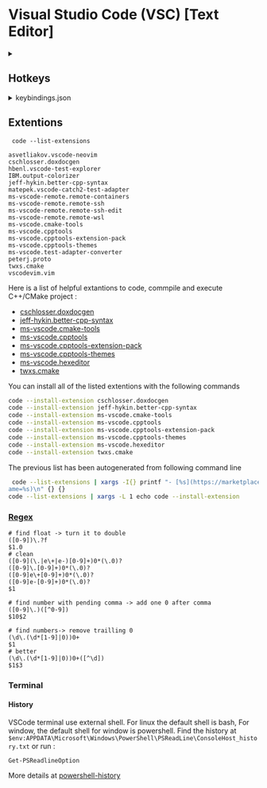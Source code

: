 
# Visual Studio Code (VSC) [Text Editor]

<details><summary>
  
Hotkeys
---
</summary>
  
|Keys|Command|Action|Details|
|-|-|-|-|
|Alt+Arrow|Left -> "workbench.action.navigateBack"||
|Ctrl+P||Find file|
|Ctrl+Shift+F||Find string in all projet|
|Ctrl+Shift+P||See all commands|
|Ctrl+k Ctrl+k||Key pressed to text|
|Ctrl+Alt+Arrow||Add cursor|
|Ctrl+d||add cursor to next matching pattern|
|Ctrl+/||Comment toggle selected lines|
|"||Surround selection with quote|
|Ctrl+Space||Snippets|
|Ctrl+Shift+\\ |editor.action.jumpToBracket| jump to closing brace|
|Ctrl+Shift+[||  Fold current region|
|Ctrl+Shift+]||Unfold current region|
|Ctrl+K Z|workbench.action.toggleZenMode|Zen Mode|to fix conflict with VIM `"vim.handleKeys": {"<C-k>": false},`
||
||workbench.action.openGlobalKeybindings|See all commands and shortcut bindings (in settings)|[vscode keybindings customization]
||workbench.action.openDefaultKeybindingsFile|See all commands and shortcut bindings (in JSON file)|
||workbench.action.openGlobalKeybindingsFile|See edited shortcut bindings (in JSON file)|
|**Modified**
|Ctrl+j Ctrl+k||toggleVim|enable/disable VimPlugin| if vscodevim installed. Not neovim.
|Ctrl+l||Clean output window if focused| when clause : `focusedView == 'workbench.panel.output'` [edite when clause]
|Alt+h (Alt+l)||Move the selection to left (right)|
|[More key bindings]

 </details>
  
<details><summary> keybindings.json </summary>

```json
// Place your key bindings in this file to override the defaults
[
  {
    "command": "vscode-neovim.compositeEscape1",
    "key": "j",
    "when": "neovim.mode == insert && editorTextFocus",
    "args": "j"
  },
  {
    "command": "vscode-neovim.compositeEscape2",
    "key": "k",
    "when": "neovim.mode == insert && editorTextFocus",
    "args": "k"
  },
  {
    "key": "ctrl+j ctrl+k",
    "command": "toggleVim"
  },
  {
    "key": "ctrl+l",
    "command": "workbench.output.action.clearOutput",
    "when": "focusedView == workbench.panel.output"
  },
  {
    "key": "shift+backspace",
    "command": "deleteRight",
    "when": "textInputFocus"
  },
  {
    "key": "delete",
    "command": "-deleteRight",
    "when": "textInputFocus"
  },
  {
    "key": "alt+h",
    "command": "editor.action.moveCarretLeftAction",
    "when": "editorTextFocus && editorHasSelection"
  },
  {
    "key": "alt+h",
    "command": "cursorLeft",
    "when": "editorTextFocus && !editorHasSelection"
  },
  {
    "key": "alt+l",
    "command": "editor.action.moveCarretRightAction",
    "when": "editorTextFocus && editorHasSelection"
  },
  {
    "key": "alt+l",
    "command": "cursorRight",
    "when": "editorTextFocus && !editorHasSelection"
  },
  // Toggle between terminal and editor focus
  {
    "key":     "ctrl+`",
    "command": "workbench.action.terminal.focus"
  },
  {
    "key":     "ctrl+`",
    "command": "workbench.action.focusActiveEditorGroup",
    "when":    "terminalFocus"
  },
]
```
</details>

Extentions
---
` code --list-extensions`
```
asvetliakov.vscode-neovim
cschlosser.doxdocgen
hbenl.vscode-test-explorer
IBM.output-colorizer
jeff-hykin.better-cpp-syntax
matepek.vscode-catch2-test-adapter
ms-vscode-remote.remote-containers
ms-vscode-remote.remote-ssh
ms-vscode-remote.remote-ssh-edit
ms-vscode-remote.remote-wsl
ms-vscode.cmake-tools
ms-vscode.cpptools
ms-vscode.cpptools-extension-pack
ms-vscode.cpptools-themes
ms-vscode.test-adapter-converter
peterj.proto
twxs.cmake
vscodevim.vim
```

Here is a list of helpful extantions to code, commpile and execute C++/CMake project :

- [cschlosser.doxdocgen](https://marketplace.visualstudio.com/items?itemName=cschlosser.doxdocgen)
- [jeff-hykin.better-cpp-syntax](https://marketplace.visualstudio.com/items?itemName=jeff-hykin.better-cpp-syntax)
- [ms-vscode.cmake-tools](https://marketplace.visualstudio.com/items?itemName=ms-vscode.cmake-tools)
- [ms-vscode.cpptools](https://marketplace.visualstudio.com/items?itemName=ms-vscode.cpptools)
- [ms-vscode.cpptools-extension-pack](https://marketplace.visualstudio.com/items?itemName=ms-vscode.cpptools-extension-pack)
- [ms-vscode.cpptools-themes](https://marketplace.visualstudio.com/items?itemName=ms-vscode.cpptools-themes)
- [ms-vscode.hexeditor](https://marketplace.visualstudio.com/items?itemName=ms-vscode.hexeditor)
- [twxs.cmake](https://marketplace.visualstudio.com/items?itemName=twxs.cmake)

You can install all of the listed extentions with the following commands

```sh
code --install-extension cschlosser.doxdocgen
code --install-extension jeff-hykin.better-cpp-syntax
code --install-extension ms-vscode.cmake-tools
code --install-extension ms-vscode.cpptools
code --install-extension ms-vscode.cpptools-extension-pack
code --install-extension ms-vscode.cpptools-themes
code --install-extension ms-vscode.hexeditor
code --install-extension twxs.cmake
```
The previous list has been autogenerated from following command line
```sh
 code --list-extensions | xargs -I{} printf "- [%s](https://marketplace.visualstudio.com/items?itemN
ame=%s)\n" {} {}
code --list-extensions | xargs -L 1 echo code --install-extension
```

### [Regex]

```
# find float -> turn it to double
([0-9])\.?f
$1.0
# clean
([0-9](\.|e\+|e-)[0-9]+)0*(\.0)?
([0-9]\.[0-9]+)0*(\.0)?
([0-9]e\+[0-9]+)0*(\.0)?
([0-9]e-[0-9]+)0*(\.0)?
$1

# find number with pending comma -> add one 0 after comma
([0-9]\.)([^0-9])
$10$2

# find numbers-> remove trailling 0 
(\d\.(\d*[1-9]|0))0+
$1
# better
(\d\.(\d*[1-9]|0))0+([^\d])
$1$3
```

### Terminal

#### History

VSCode terminal use external shell. For linux the default shell is bash, For window, the default shell for window is powershell.
Find the history at `$env:APPDATA\Microsoft\Windows\PowerShell\PSReadLine\ConsoleHost_history.txt` or run :
```sh
Get-PSReadlineOption
```
More details at [powershell-history](https://0xdf.gitlab.io/2018/11/08/powershell-history-file.html)


[vscode keybindings customization]: https://code.visualstudio.com/docs/getstarted/keybindings#_advanced-customization
[More key bindings]: https://code.visualstudio.com/docs/getstarted/keybindings#_basic-editing
[edite when clause]: https://code.visualstudio.com/api/references/when-clause-contexts
[Regex]: https://learn.microsoft.com/en-us/visualstudio/ide/using-regular-expressions-in-visual-studio?view=vs-2022
